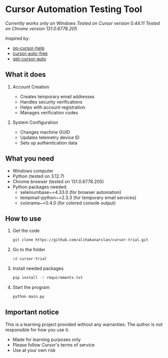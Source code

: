 # Cursor Automation Testing Tool
*Currently works only on Windows*
*Tested on Cursor version 0.44.11*
*Tested on Chrome version 131.0.6778.205*

Inspired by:
- [go-cursor-help](https://github.com/yuaotian/go-cursor-help)
- [cursor-auto-free](https://github.com/chengazhen/cursor-auto-free)
- [gpt-cursor-auto](https://github.com/hmhm2022/gpt-cursor-auto)

## What it does
1. Account Creation
   - Creates temporary email addresses
   - Handles security verifications
   - Helps with account registration
   - Manages verification codes

2. System Configuration
   - Changes machine GUID
   - Updates telemetry device ID
   - Sets up authentication data

## What you need
- Windows computer
- Python (tested on 3.12.7)
- Chrome browser (tested on 131.0.6778.205)
- Python packages needed:
  - seleniumbase~=4.33.0 (for browser automation)
  - tempmail-python~=2.3.3 (for temporary email services)
  - colorama~=0.4.0 (for colored console output)

## How to use
1. Get the code
   ```bash
   git clone https://github.com/alihakanarslan/cursor-trial.git
   ```

2. Go to the folder
   ```bash
   cd cursor-trial
   ```

3. Install needed packages
   ```bash
   pip install -r requirements.txt
   ```

4. Start the program
   ```bash
   python main.py
   ```

## Important notice
This is a learning project provided without any warranties. The author is not responsible for how you use it.

- Made for learning purposes only
- Please follow Cursor's terms of service
- Use at your own risk
